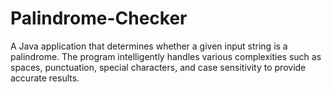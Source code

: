 # Palindrome-Checker
A Java application that determines whether a given input string is a palindrome. The program intelligently handles various complexities such as spaces, punctuation, special characters, and case sensitivity to provide accurate results.
